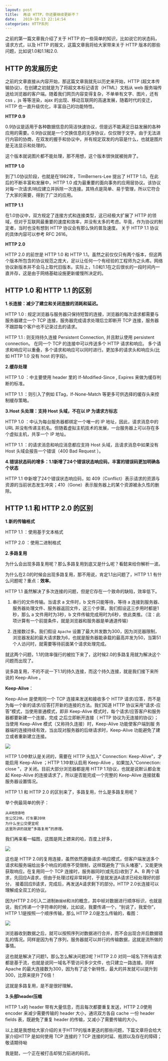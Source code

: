 ```yaml
---
layout: post
title:  再谈 HTTP，你还要继续更新不？
date:   2019-10-13 22:14:54
categories: HTTP系列
---
```


之前的第一篇文章我介绍了关于 HTTP 的一些简单的知识，比如说它的状态码，请求方式，以及 HTTP 的报文，这篇文章我将给大家带来关于 HTTP 版本的那些问题，比如说1.0和1.1和2.0.
<!--more-->

## HTTP 的发展历史

之前的文章直接从内容开始，那这篇文章我就先以历史来开始，HTTP (超文本传输协议)，在创建之初就是为了将超文本标记语言（HTML）文档从 web 服务端传送给浏览器的客户端。随着我们网页内容变得复杂，不单单有文字、图片，还有 css ，js 等等渲染，ajax 的出现、移动互联网的高速发展，随着时代的变迁，HTTP 也一直升级优化，丰富自己的功能特性。

**HTTP 0.9**

0.9协议是适用于各种数据信息的简洁快速协议，但是远不能满足日益发展的各种应用的需要。0.9协议就是一个交换信息的无序协议，仅仅限于文字。由于无法进行内容的协商，在双发的握手和协议中，并有规定双发的内容是什么，也就是图片是无法显示和处理的。

这个版本就说图片都不能处理，那不用想，这个版本很快就被抛弃了。

**HTTP 1.0**

到了1.0协议阶段，也就是在1982年，TimBerners-Lee 提出了 HTTP 1.0。在此后的不断丰富和发展中，HTTP 1.0 成为最重要的面向事务的应用层协议。该协议对每一次请求/响应建立并拆除一次连接。其特点是简单、易于管理，所以它符合了大家的需要，得到了广泛的应用。

**HTTP 1.1**

在1.0协议中，双方规定了连接方式和连接类型，这已经极大扩展了 HTTP 的领域，但对于互联网最重要的速度和效率，并没有太多的考虑。毕竟，作为协议的制定者，当时也没有想到 HTTP 协议会有那么快的普及速度。 关于 HTTP 1.1 协议的具体内容可以参考 RFC 2616。

**HTTP 2.0**

HTTP 2.0 的前世是 HTTP 1.0 和 HTTP 1.1。虽然之前仅仅只有两个版本，但这两个版本所包含的协议规范之庞大，足以让任何一个有经验的工程师为之头疼。网络协议新版本并不会马上取代旧版本。实际上，1.0和1.1在之后很长的一段时间内一直并存，这是由于网络基础设施更新缓慢所决定的。

## HTTP 1.0 和 HTTP 1.1 的区别

**1.长连接：减少了建立和关闭连接的消耗和延迟。**

HTTP 1.0 : 规定浏览器与服务器只保持短暂的连接，浏览器的每次请求都需要与服务器建立一个 TCP 连接，服务器完成请求处理后立即断开 TCP 连接，服务器不跟踪每个客户也不记录过去的请求。

HTTP 1.1 : 则支持持久连接 Persistent Connection, 并且默认使用 persistent  connection。 在同一个 TCP 的连接中可以传送多个 HTTP 请求和响应。 多个请求和响应可以重叠，多个请求和响应可以同时进行。更加多的请求头和响应头(比如 HTTP 1.0 没有 host 的字段)。

**2.缓存处理**

HTTP 1.0 ：中主要使用 header 里的 If-Modified-Since , Expires 来做为缓存判断的标准。

HTTP 1.1 ：则引入了例如 ETag，If-None-Match 等更多可供选择的缓存头来控制缓存策略。

**3.Host 头处理：支持 Host 头域，不在以 IP 为请求方标志**

HTTP 1.0 ：中认为每台服务器都绑定一个唯一的 IP 地址，因此，请求消息中的 URL 并没有传递主机名。但随着虚拟主机技术的发展，一台服务器上可以存在多个虚拟主机，共享一个 IP 地址。

HTTP 1.1 ：的请求消息和响应消息都应支持 Host 头域，且请求消息中如果没有 Host 头域会报告一个错误（400 Bad Request ）。

**4.错误状态码的增多：1.1新增了24个错误状态响应码，丰富的错误码更加明确各个状态**

HTTP 1.1 中新增了24个错误状态响应码，如 409（Conflict）表示请求的资源与资源的当前状态发生冲突；410（Gone）表示服务器上的某个资源被永久性的删除。

## HTTP 1.1 和 HTTP 2.0 的区别

**1.新的传输格式**

HTTP 1.1 ：使用基于文本格式

HTTP 2.0 ：使用二进制格式

**2.多路复用**

为什么会出现多路复用呢？那么多路复用到底又是什么呢？看懿来给你解析一波。

为什么在2.0的时候会出现多路复用，那不用说，肯定1.1出问题了，HTTP 1.1 有什么问题呢？重点：**效率**。

HTTP 1.1 虽然解决了多次连接的问题，但是它存在一个致命的缺陷，效率低下。

1. 串行的文件传输。当请求 a 文件时，b 文件只能等待，等待 a 连接到服务器、服务器处理文件、服务器返回文件，这三个步骤。我们假设这三步用时都是1秒，那么 a 文件用时为3秒，b 文件传输完成用时为6秒，依此类推。（注：此项计算有一个前提条件，就是浏览器和服务器是单通道传输）

2. 连接数过多。我们假设 `Apache` 设置了最大并发数为300，因为浏览器限制，浏览器发起的最大请求数为6，也就是服务器能承载的最高并发为50，当第51个人访问时，就需要等待前面某个请求处理完成。

就这两个问题，1.1的效率强行的被拉下来了，这时候2.0的多路复用就为解决这个问题而出现了。

说多路复用，不的不说一下1.1的持久连接，而这个持久连接，就是我们接下来所说的 Keep-Alive 。

**Keep-Alive**：

Keep-Alive 是使用同一个 TCP 连接来发送和接收多个 HTTP 请求/应答，而不是为每一个新的请求/应答打开新的连接的方法。我们知道 HTTP 协议采用“请求-应答”模式，当使用普通模式，即非 Keep-Alive 模式时，每个请求/应答客户和服务器都要新建一个连接，完成 之后立即断开连接（ HTTP 协议为无连接的协议）；当使用 Keep-Alive 模式（又称持久连接）时，Keep-Alive 功能使客户端到服 务器端的连接持续有效，当出现对服务器的后继请求时，Keep-Alive 功能避免了建立或者重新建立连接。

![](http://www.justdojava.com/assets/images/2019/java/image_yi/10_13/1.jpg)

HTTP 1.0中默认是关闭的，需要在 HTTP 头加入" Connection: Keep-Alive"，才能启用 Keep-Alive ；HTTP 1.1中默认启用 Keep-Alive ，如果加入"Connection: close "，才关闭。目前大部分浏览器都是用 HTTP 1.1协议，也就是说默认都会发起 Keep-Alive 的连接请求了，所以是否能完成一个完整的 Keep-Alive 连接就看服务器设置情况。

HTTP 1.1 和 HTTP 2.0 的区别来了，多路复用，什么是多路复用呢？

举个例最简单的例子：
```
从A地到B地
坐公交2块。打车要20块
为什么坐公交便宜呢
这里所讲的就是“多路复用”的原理。

```

我们再来看一幅图，这图是网上嫖来的哈，百度上好多，

![](http://www.justdojava.com/assets/images/2019/java/image_yi/10_13/2.jpg)

这也是 HTTP 2.0的复用连接，虽然依然遵循请求-响应模式，但客户端发送多个请求和服务端给出多个响应的顺序不受限制，这样既避免了"队头堵塞"，又能更快获取响应。在复用同一个 TCP 连接时，服务器同时(或先后)收到了 A、B 两个请求，先回应A请求，但由于处理过程非常耗时，于是就发送A请求已经处理好的部分， 接着回应B请求，完成后，再发送A请求剩下的部分。HTTP 2.0长连接可以理解成全双工的协议。

因为HTTP 2.0引入二进制`数据帧`和`流`的概念，其中帧对数据进行顺序标识，也就是说，我们传递一个字符串的时候，比如说，我要传递一个，“别说了，我爱你”，HTTP 1.1是按照一个顺序传输，那么 HTTP 2.0是怎么传输的，看图：

![](http://www.justdojava.com/assets/images/2019/java/image_yi/10_13/3.jpg)

浏览器收到数据之后，就可以按照序列对数据进行合并，而不会出现合并后数据错乱的情况。同样是因为有了序列，服务器就可以并行的传输数据，这就是流所做的事情。

这也就是解决了问题1，那么怎么解决问题2呢？HTTP 2.0 对同一域名下所有请求都是基于流，也就是说同一域名不管访问多少文件，也只建立一路连接。同样 Apache 的最大连接数为300，因为有了这个新特性，最大的并发就可以提升到300，比原来提升了6倍！

这就是多路复用，是不是很好理解。

**3.头部header压缩**

HTTP 1.x的 header 带有大量信息，而且每次都要重复发送，HTTP 2.0使用 encoder 来减少需要传输的 header 大小，通讯双方各自 cache 一份 header fields 表，既避免了重复 header 的传输，又减小了需要传输的大小。

以上就是我想给大家介绍的关于HTTP的版本更迭的那些问题，下篇文章将会给大家介绍HTTP 是如何使用 TCP 连接的？TCP 连接的时延、瓶颈以及存在的障碍；敬请期待呦

我是懿，一个正在被打击却努力前进的码农。


